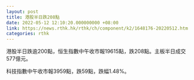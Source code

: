 ```yaml
---
layout: post
title: 港股半日跌208點
date: 2022-05-12 12:10:20.000000000 +08:00
link: https://news.rthk.hk/rthk/ch/component/k2/1648176-20220512.htm
categories: rthk
---
```


港股半日跌逾200點，恒生指數中午收市報19615點，跌208點。主板半日成交577億元。

科技指數中午收市報3959點，跌59點，跌幅1.48%。
